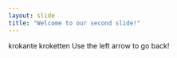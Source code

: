 ```yaml
---
layout: slide
title: "Welcome to our second slide!"
---
```

krokante kroketten
Use the left arrow to go back!
